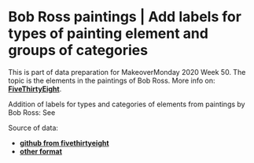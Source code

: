 # Bob Ross paintings | Add labels for types of painting element and groups of categories
This is part of data preparation for MakeoverMonday 2020 Week 50. The topic is the elements in the paintings of Bob Ross. More info on: __[FiveThirtyEight](https://fivethirtyeight.com/features/a-statistical-analysis-of-the-work-of-bob-ross/)__.

Addition of labels for types and categories of elements from paintings by Bob Ross: See 

Source of data:
* __[github from fivethirtyeight](https://github.com/fivethirtyeight/data/blob/master/bob-ross/elements-by-episode.csv)__
* __[other format](https://data.world/makeovermonday/2020w50)__


